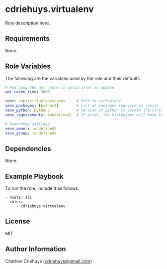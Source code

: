 cdriehuys.virtualenv
=========

Role description here.

Requirements
------------

None.

Role Variables
--------------

The following are the variables used by the role and their defaults.

```YAML
# How long the apt cache is valid after an update
apt_cache_time: 3600

venv: /opt/virtualenvs/venv     # Path to virtualenv
venv_packages: [python3]        # List of packages required to create the virtualenv
venv_python: python3            # Version of python to create the virtualenv with
venv_requirements: (undefined)  # If given, the virtualenv will have these packages installed

# Ownership settings
venv_owner: (undefined)
venv_group: (undefined)
```

Dependencies
------------

None.

Example Playbook
----------------

To run the role, include it as follows.

    - hosts: all
      roles:
         - cdriehuys.virtualenv

License
-------

MIT

Author Information
------------------

Chathan Driehuys (cdriehuys@gmail.com)
